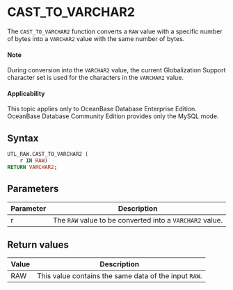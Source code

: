 # CAST_TO_VARCHAR2

The `CAST_TO_VARCHAR2` function converts a `RAW` value with a specific number of bytes into a `VARCHAR2` value with the same number of bytes.

  <main id="notice" type='explain'>
    <h4>Note</h4>
    <p>During conversion into the <code>VARCHAR2</code> value, the current Globalization Support character set is used for the characters in the <code>VARCHAR2</code> value. </p>
  </main>

<main id="notice" >
  <h4>Applicability</h4>
  <p>This topic applies only to OceanBase Database Enterprise Edition. OceanBase Database Community Edition provides only the MySQL mode. </p>
</main>

## Syntax

```sql
UTL_RAW.CAST_TO_VARCHAR2 (
    r IN RAW)
RETURN VARCHAR2;
```



## Parameters


| **Parameter** | **Description** |
|--------|-------------------------|
| r | The `RAW` value to be converted into a `VARCHAR2` value.  |



## Return values

| **Value** | **Description** |
|---------|------------------|
| RAW | This value contains the same data of the input `RAW`.  |




